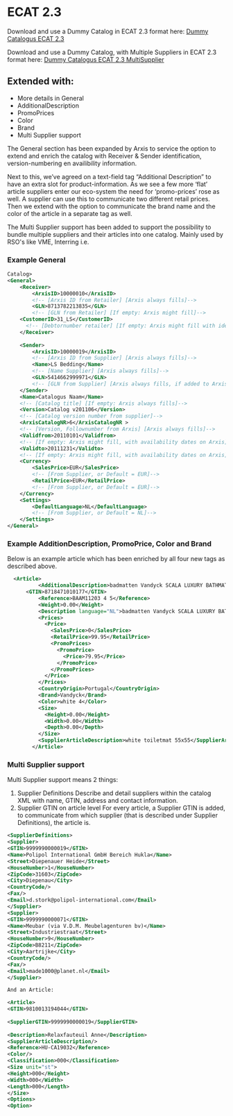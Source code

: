 # ECAT 2.3

Download and use a Dummy Catalog in ECAT 2.3 format here: [Dummy Catalogus ECAT 2.3](https://github.com/Arxis-io/eCatalog/blob/main/ECAT/2.3%20%5BGeneral%2C%20AdditionalDescription%2C%20PromoPrice%2C%20Color%2C%20Brand%5D/Sample/Dummy%20Catalogus%20ECAT2.3%20.xml)

Download and use a Dummy Catalog, with Multiple Suppliers in ECAT 2.3 format here: [Dummy Catalogus ECAT 2.3 MultiSupplier](https://github.com/Arxis-io/eCatalog/blob/main/ECAT/2.3%20%5BGeneral%2C%20AdditionalDescription%2C%20PromoPrice%2C%20Color%2C%20Brand%5D/Sample/Dummy%20Catalogus%20ECAT2.3%20MultiSupplier.xml)

## Extended with:

- More details in General
- AdditionalDescription
- PromoPrices
- Color
- Brand
- Multi Supplier support

The General section has been expanded by Arxis to service the option to extend and enrich the catalog with Receiver & Sender identification, version-numbering en availibility information.

Next to this, we’ve agreed on a text-field tag “Additional Description” to have an extra slot for product-information. As we see a few more ‘flat’ article suppliers enter our eco-system the need for ‘promo-prices’ rose as well. A supplier can use this to communicate two different retail prices. 
Then we extend with the option to communicate the brand name and the color of the article in a separate tag as well. 

The Multi Supplier support has been added to support the possibility to bundle multiple suppliers and their articles into one catalog. Mainly used by RSO's like VME, Interring i.e.


### Example General

```xml
Catalog>
<General>
	<Receiver>
		<ArxisID>10000010</ArxisID> 
		<!-- [Arxis ID from Retailer] [Arxis always fills]-->
		<GLN>8713782213835</GLN> 
		<!-- [GLN from Retailer] [If empty: Arxis might fill]-->
    <CustomerID>31_LS</CustomerID> 
	  <!-- [Debtornumber retailer] [If empty: Arxis might fill with identification number]-->
	</Receiver>
	
	<Sender>
		<ArxisID>10000019</ArxisID> 
		<!-- [Arxis ID from Supplier] [Arxis always fills]-->
		<Name>LS Bedding</Name> 
		<!-- [Name Supplier] [Arxis always fills]-->
		<GLN>5414662999971</GLN> 
		<!-- [GLN from Supplier] [Arxis always fills, if added to Arxis]-->
	</Sender>
	<Name>Catalogus Naam</Name> 
	<!-- [Catalog title] [If empty: Arxis always fills]-->
	<Version>Catalog v201106</Version> 
	<!-- [Catalog version number from supplier]-->
	<ArxisCatalogNR>6</ArxisCatalogNR > 
	<!-- [Version, Follownumber from Arxis] [Arxis always fills]-->	
	<Validfrom>20110101</Validfrom> 
	<!-- [If empty: Arxis might fill, with availability dates on Arxis]-->
	<Validto>20111231</Validto> 
	<!-- [If empty: Arxis might fill, with availability dates on Arxis]-->
	<Currency> 
		<SalesPrice>EUR</SalesPrice>
		<!-- [From Supplier, or Default = EUR]-->
		<RetailPrice>EUR</RetailPrice> 
		<!-- [From Supplier, or Default = EUR]-->
	</Currency>
	<Settings> 
		<DefaultLanguage>NL</DefaultLanguage> 
		<!-- [From Supplier, or Default = NL]-->
	</Settings>
</General> 

```

### Example AdditionDescription, PromoPrice, Color and Brand

Below is an example article which has been enriched by all four new tags as described above.


```xml
  <Article>
          <AdditionalDescription>badmatten Vandyck SCALA LUXURY BATHMAT</AdditionalDescription>
 	  <GTIN>8718471010177</GTIN>
          <Reference>BAAM11203 4 5</Reference>
          <Weight>0.00</Weight>
          <Description language="NL">badmatten Vandyck SCALA LUXURY BATHMAT white toiletmat 55x55</Description>
          <Prices>
            <Price>
              <SalesPrice>0</SalesPrice>
              <RetailPrice>99.95</RetailPrice>
              <PromoPrices>
                <PromoPrice>
                  <Price>79.95</Price>
                </PromoPrice>
              </PromoPrices>
            </Price>
          </Prices>
          <CountryOrigin>Portugal</CountryOrigin>
          <Brand>Vandyck</Brand>
          <Color>white 4</Color>
          <Size>
            <Height>0.00</Height>
            <Width>0.00</Width>
            <Depth>0.00</Depth>
          </Size>
          <SupplierArticleDescription>white toiletmat 55x55</SupplierArticleDescription>
        </Article>

```

### Multi Supplier support

Multi Supplier support means 2 things:
1. Supplier Definitions
Describe and detail suppliers within the catalog XML with name, GTIN, address and contact information.
2. Supplier GTIN on article level
For every article, a Supplier GTIN is added, to communicate from which supplier (that is described under Supplier Definitions), the article is.

```xml
<SupplierDefinitions>
<Supplier>
<GTIN>9999990000019</GTIN>
<Name>Polipol International GmbH Bereich Hukla</Name>
<Street>Diepenauer Heide</Street>
<HouseNumber>1</HouseNumber>
<ZipCode>31603</ZipCode>
<City>Diepenau</City>
<CountryCode/>
<Fax/>
<Email>d.stork@polipol-international.com</Email>
</Supplier>
<Supplier>
<GTIN>9999990000071</GTIN>
<Name>Meubar (via V.D.M. Meubelagenturen bv)</Name>
<Street>Industriestraat</Street>
<HouseNumber>9</HouseNumber>
<ZipCode>B8211</ZipCode>
<City>Aartrijke</City>
<CountryCode/>
<Fax/>
<Email>made1000@planet.nl</Email>
</Supplier>

And an Article:

<Article>
<GTIN>9810013194044</GTIN>
	
<SupplierGTIN>9999990000019</SupplierGTIN>
	
<Description>Relaxfauteuil Anne</Description>
<SupplierArticleDescription/>
<Reference>HU-CA19032</Reference>
<Color/>
<Classification>000</Classification>
<Size unit="st">
<Height>000</Height>
<Width>000</Width>
<Length>000</Length>
</Size>
<Options>
<Option>

```

